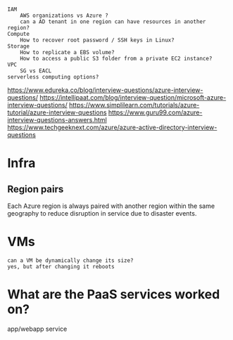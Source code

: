 ```
IAM
    AWS organizations vs Azure ?
    can a AD tenant in one region can have resources in another region?
Compute
    How to recover root password / SSH keys in Linux?
Storage
    How to replicate a EBS volume?
    How to access a public S3 folder from a private EC2 instance?
VPC
    SG vs EACL
serverless computing options?
```

https://www.edureka.co/blog/interview-questions/azure-interview-questions/
https://intellipaat.com/blog/interview-question/microsoft-azure-interview-questions/
https://www.simplilearn.com/tutorials/azure-tutorial/azure-interview-questions
https://www.guru99.com/azure-interview-questions-answers.html
https://www.techgeeknext.com/azure/azure-active-directory-interview-questions
# Infra
## Region pairs
Each Azure region is always paired with another region within the same geography to reduce disruption in service due to disaster events.

# VMs
```
can a VM be dynamically change its size?
yes, but after changing it reboots
```

# What are the PaaS services worked on?
app/webapp service
